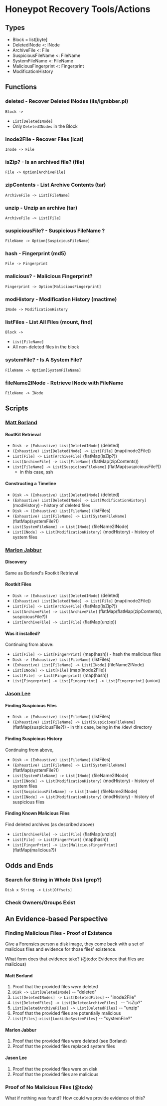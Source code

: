 # Honeypot Recovery Tools/Actions

## Types

* Block = list[byte]
* DeletedINode <: INode
* ArchiveFile <: File
* SuspiciousFileName <: FileName
* SystemFileName <: FileName
* MaliciousFingerprint <: Fingerprint
* ModificationHistory

## Functions

### deleted - Recover Deleted INodes (ils/igrabber.pl)
```Block -> ```

* ```List[DeletedINode]```
* Only ```DeletedINodes``` in the Block

### inode2File - Recover Files (icat)
```Inode -> File```

### isZip? - Is an archived file? (file)
```File -> Option[ArchiveFile]```

### zipContents - List Archive Contents (tar)
```ArchiveFile -> List[FileName]```

### unzip - Unzip an archive (tar)
```ArchiveFile -> List[File]```

### suspiciousFile? - Suspicious FileName ?
```FileName -> Option[SuspiciousFileName]```

### hash - Fingerprint (md5)
```File -> Fingerprint```

### malicious? - Malicious Fingerprint?
```Fingerprint -> Option[MaliciousFingerprint]```

### modHistory - Modification History (mactime)
```INode -> ModificationHistory```

### listFiles - List All Files (mount, find)
```Block ->```

* ```List[FileName]```
* All non-deleted files in the block

### systemFile? - Is A System File?
```FileName -> Option[SystemFileName]```

### fileName2INode - Retrieve INode with FileName
```FileName -> INode```

## Scripts

### [Matt Borland](http://old.honeynet.org/scans/scan15/som/som6.txt)

#### RootKit Retrieval
* ```Disk -> (Exhaustive) List[DeletedINode]``` (deleted)
* ```(Exhaustive) List[DeletedINode] -> List[File]``` (map(inode2File))
* ```List[File] -> List[ArchiveFile]``` (flatMap(isZip?))
* ```List[ArchiveFile] -> List[FileName]``` (flatMap(zipContents))
* ```List[FileName] -> List[SuspiciousFileName]``` (flatMap(suspiciousFile?)) 
  - in this case, ssh

#### Constructing a Timeline
* ```Disk -> (Exhaustive) List[DeletedINode]``` (deleted)
* ```(Exhaustive) List[DeletedINode] -> List[ModificationHistory]``` 
  (modHistory) - history of deleted files
* ```Disk -> (Exhaustive) List[FileName]``` (listFiles)
* ```(Exhaustive) List[FileName] -> List[SystemFileName]``` 
  (flatMap(systemFile?))
* ```List[SystemFileName] -> List[INode]``` (fileName2INode)
* ```List[INode] -> List[ModificationHistory]``` (modHistory) - history of 
  system files

### [Marlon Jabbur](http://old.honeynet.org/scans/scan15/som/som19.txt)

#### Discovery
Same as Borland's Rootkit Retrieval

#### Rootkit Files
* ```Disk -> (Exhaustive) List[DeletedINode]``` (deleted)
* ```(Exhaustive) List[DeletedINode] -> List[File]``` (map(inode2File))
* ```List[File] -> List[ArchiveFile]``` (flatMap(isZip?))
* ```List[ArchiveFile] -> List[ArchiveFile]``` (flatMap(flatMap(zipContents),
  suspiciousFile?))
* ```List[ArchiveFile] -> List[File]``` (flatMap(unzip))

#### Was it installed?
Continuing from above:
* ```List[File] -> List[FingerPrint]``` (map(hash)) - hash the malicious files
* ```Disk -> (Exhaustive) List[FileName]``` (listFiles)
* ```(Exhaustive) List[FileName] -> List[INode]``` (fileName2INode)
* ```List[INode] -> List[File]``` (map(inode2File))
* ```List[File] -> List[Fingerprint]``` (map(hash))
* ```List[Fingerprint] -> List[Fingerprint] -> List[Fingerprint]``` (union)

### [Jason Lee](http://old.honeynet.org/scans/scan15/som/som33.html)

#### Finding Suspicious Files
* ```Disk -> (Exhaustive) List[FileName]``` (listFiles)
* ```(Exhaustive) List[FileName] -> List[SuspiciousFileName]``` 
  (flatMap(suspiciousFile?)) - in this case, being in the /dev/ directory

#### Finding Suspicious History
Continuing from above,
* ```Disk -> (Exhaustive) List[FileName]``` (listFiles)
* ```(Exhaustive) List[FileName] -> List[SystemFileName]``` 
  (flatMap(systemFile?))
* ```List[SystemFileName] -> List[INode]``` (fileName2INode)
* ```List[INode] -> List[ModificationHistory]``` (modHistory) - history of 
  system files
* ```List[SuspiciousFileName] -> List[Inode]``` (fileName2INode)
* ```List[INode] -> List[ModificationHistory]``` (modHistory) - history of
  suspicious files

#### Finding Known Malicious Files
Find deleted archives (as described above)
* ```List[ArchiveFile] -> List[File]``` (flatMap(unzip))
* ```List[File] -> List[FingerPrint]``` (map(hash))
* ```List[FingerPrint] -> List[MaliciousFingerPrint]``` (flatMap(malicious?))


## Odds and Ends
### Search for String in Whole Disk (grep?)
```Disk x String -> List[Offsets]```

###  Check Owners/Groups Exist


## An Evidence-based Perspective

### Finding Malicious Files - Proof of Existence
Give a Forensics person a disk image, they come back with a set of malicious
files and evidence for those files' existence.

What form does that evidence take? (@todo: Evidence that files are malicious)

#### Matt Borland
1. Proof that the provided files *were* deleted
  1. ```Disk -> List[DeletedINode]``` -- "deleted"
  2. ```List[DeletedINodes] -> List[DeletedFiles]``` -- "inode2File"
  3. ```List[DeletedFiles] -> List[DeletedArchiveFiles] ``` -- "isZip?"
  4. ```List[DeletedArchiveFiles] -> List[DeletedFiles]``` -- "unzip"
2. Proof that the provided files are potentially malicious
  1. ```List[Files]->List[LookLikeSystemFiles]``` -- "systemFile?"

#### Marlon Jabbur
1. Proof that the provided files were deleted (see Borland)
2. Proof that the provided files replaced system files

#### Jason Lee
1. Proof that the provided files were on disk
2. Proof that the provided files are malicious

### Proof of No Malicious Files (@todo)
What if nothing was found? How could we provide evidence of this?